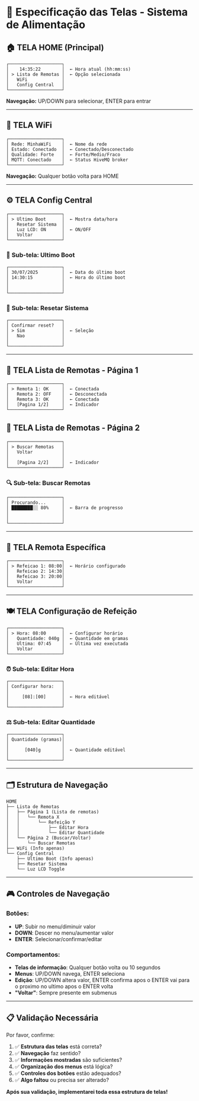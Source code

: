 # 📱 Especificação das Telas - Sistema de Alimentação

## 🏠 **TELA HOME (Principal)**
```
┌────────────────────┐
│    14:35:22        │  ← Hora atual (hh:mm:ss)
│ > Lista de Remotas │  ← Opção selecionada
│   WiFi             │
│   Config Central   │
└────────────────────┘
```
**Navegação:** UP/DOWN para selecionar, ENTER para entrar

---

## 📶 **TELA WiFi**
```
┌────────────────────┐
│ Rede: MinhaWiFi    │  ← Nome da rede
│ Estado: Conectado  │  ← Conectado/Desconectado
│ Qualidade: Forte   │  ← Forte/Medio/Fraco
│ MQTT: Conectado    │  ← Status HiveMQ broker
└────────────────────┘
```
**Navegação:** Qualquer botão volta para HOME

---

## ⚙️ **TELA Config Central**
```
┌────────────────────┐
│ > Ultimo Boot      │  ← Mostra data/hora
│   Resetar Sistema  │
│   Luz LCD: ON      │  ← ON/OFF
│   Voltar           │
└────────────────────┘
```

### 📅 **Sub-tela: Ultimo Boot**
```
┌────────────────────┐
│ 30/07/2025         │  ← Data do último boot
│ 14:30:15           │  ← Hora do último boot
│                    │
│                    │
└────────────────────┘
```

### 🔄 **Sub-tela: Resetar Sistema**
```
┌────────────────────┐
│ Confirmar reset?   │
│ > Sim              │  ← Seleção
│   Nao              │
│                    │
└────────────────────┘
```

---

## 📡 **TELA Lista de Remotas - Página 1**
```
┌────────────────────┐
│ > Remota 1: OK     │  ← Conectada
│   Remota 2: OFF    │  ← Desconectada
│   Remota 3: OK     │  ← Conectada
│   [Pagina 1/2]     │  ← Indicador
└────────────────────┘
```

## 📡 **TELA Lista de Remotas - Página 2**
```
┌────────────────────┐
│ > Buscar Remotas   │
│   Voltar           │
│                    │
│   [Pagina 2/2]     │  ← Indicador
└────────────────────┘
```

### 🔍 **Sub-tela: Buscar Remotas**
```
┌────────────────────┐
│ Procurando...      │
│ ████████░░ 80%     │  ← Barra de progresso
│                    │
│                    │
└────────────────────┘
```

---

## 🤖 **TELA Remota Específica**
```
┌────────────────────┐
│ > Refeicao 1: 08:00│  ← Horário configurado
│   Refeicao 2: 14:30│
│   Refeicao 3: 20:00│
│   Voltar           │
└────────────────────┘
```

---

## 🍽️ **TELA Configuração de Refeição**
```
┌────────────────────┐
│ > Hora: 08:00      │  ← Configurar horário
│   Quantidade: 040g │  ← Quantidade em gramas
│   Ultima: 07:45    │  ← Última vez executada
│   Voltar           │
└────────────────────┘
```

### ⏰ **Sub-tela: Editar Hora**
```
┌────────────────────┐
│ Configurar hora:   │
│                    │
│     [08]:[00]      │  ← Hora editável
│                    │
└────────────────────┘
```

### ⚖️ **Sub-tela: Editar Quantidade**
```
┌────────────────────┐
│ Quantidade (gramas)│
│                    │
│      [040]g        │  ← Quantidade editável
│                    │
└────────────────────┘
```

---

## 🗂️ **Estrutura de Navegação**

```
HOME
├── Lista de Remotas
│   ├── Página 1 (Lista de remotas)
│   │   └── Remota X
│   │       └── Refeição Y
│   │           ├── Editar Hora
│   │           └── Editar Quantidade
│   └── Página 2 (Buscar/Voltar)
│       └── Buscar Remotas
├── WiFi (Info apenas)
└── Config Central
    ├── Ultimo Boot (Info apenas)
    ├── Resetar Sistema
    └── Luz LCD Toggle
```

---

## 🎮 **Controles de Navegação**

### **Botões:**
- **UP**: Subir no menu/diminuir valor
- **DOWN**: Descer no menu/aumentar valor  
- **ENTER**: Selecionar/confirmar/editar

### **Comportamentos:**
- **Telas de informação**: Qualquer botão volta ou 10 segundos
- **Menus**: UP/DOWN navega, ENTER seleciona
- **Edição**: UP/DOWN altera valor, ENTER confirma apos o ENTER vai para o proximo no ultimo apos o ENTER volta
- **"Voltar"**: Sempre presente em submenus

---

## 📋 **Validação Necessária**

Por favor, confirme:

1. ✅ **Estrutura das telas** está correta?
2. ✅ **Navegação** faz sentido?
3. ✅ **Informações mostradas** são suficientes?
4. ✅ **Organização dos menus** está lógica?
5. ✅ **Controles dos botões** estão adequados?
6. ✅ **Algo faltou** ou precisa ser alterado?

**Após sua validação, implementarei toda essa estrutura de telas!**
